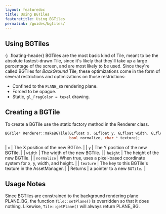 ```yaml
---
layout: featuredoc
title: Using BGTiles
featuretitle: Using BGTiles
permalink: /guides/bgtiles/
---
```


Using BGTiles
-------------
{: .floating-header}
BGTiles are the most basic kind of Tile, meant to be the absolute fastest-drawn Tile, since
it's likely that they'll take up a large percentage of the screen, and are most likely to
be used.
Since they're called BGTiles for _BackGround_ Tile, these optimizations come in the form of
several restrictions and optimizations on those restrictions:
- Confined to the ```PLANE_BG``` rendering plane.
- Forced to be opague.
- Static, ```gl_FragColor = texel``` drawing.

Creating a BGTile
-----------------
To create a BGTile use the static factory method in the Renderer class.

```cpp
BGTile* Renderer::makeBGTile(GLfloat x, GLfloat y, GLfloat width, GLfloat height,
                             bool normalize, char * texture);
```

| ```x``` | The X position of the new BGTile. |
| ```y``` | The Y position of the new BGTile. |
| ```width``` | The width of the new BGTile. |
| ```height``` | The height of the new BGTile. |
| ```normalize``` | When true, uses a pixel-based coordinate system for x, y, width, and height. |
| ```texture``` | The key to this BGTile's texture in the AssetManager. |
| Returns | a pointer to a new ```BGTile```. |

Usage Notes
-----------
Since BGTiles are constrained to the background rendering plane PLANE_BG, the function ```Tile::setPlane()``` is
overridden so that it does nothing. Likewise, ```Tile::getPlane()``` will always return PLANE_BG.
